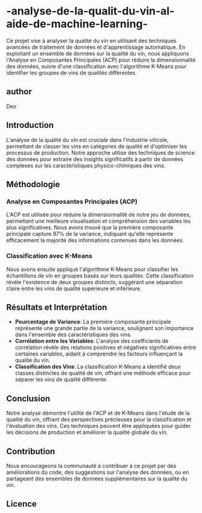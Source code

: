 # -analyse-de-la-qualit-du-vin-al-aide-de-machine-learning-


Ce projet vise à analyser la qualité du vin en utilisant des techniques avancées de traitement de données et d'apprentissage automatique. En exploitant un ensemble de données sur la qualité du vin, nous appliquons l'Analyse en Composantes Principales (ACP) pour réduire la dimensionnalité des données, suivie d'une classification avec l'algorithme K-Means pour identifier les groupes de vins de qualités différentes.

## author
Deo

## Introduction

L'analyse de la qualité du vin est cruciale dans l'industrie viticole, permettant de classer les vins en catégories de qualité et d'optimiser les processus de production. Notre approche utilise des techniques de science des données pour extraire des insights significatifs à partir de données complexes sur les caractéristiques physico-chimiques des vins.

## Méthodologie

### Analyse en Composantes Principales (ACP)

L'ACP est utilisée pour réduire la dimensionnalité de notre jeu de données, permettant une meilleure visualisation et compréhension des variables les plus significatives. Nous avons trouvé que la première composante principale capture 97% de la variance, indiquant qu'elle représente efficacement la majorité des informations contenues dans les données.

### Classification avec K-Means

Nous avons ensuite appliqué l'algorithme K-Means pour classifier les échantillons de vin en groupes basés sur leurs qualités. Cette classification révèle l'existence de deux groupes distincts, suggérant une séparation claire entre les vins de qualité supérieure et inférieure.

## Résultats et Interprétation

- **Pourcentage de Variance**: La première composante principale représente une grande partie de la variance, soulignant son importance dans l'ensemble des caractéristiques des vins.
- **Corrélation entre les Variables**: L'analyse des coefficients de corrélation révèle des relations positives et négatives significatives entre certaines variables, aidant à comprendre les facteurs influençant la qualité du vin.
- **Classification des Vins**: La classification K-Means a identifié deux classes distinctes de qualité de vin, offrant une méthode efficace pour séparer les vins de qualité différente.

## Conclusion

Notre analyse démontre l'utilité de l'ACP et de K-Means dans l'étude de la qualité du vin, offrant des perspectives précieuses pour la classification et l'évaluation des vins. Ces techniques peuvent être appliquées pour guider les décisions de production et améliorer la qualité globale du vin.

## Contribution

Nous encourageons la communauté à contribuer à ce projet par des améliorations du code, des suggestions sur l'analyse des données, ou en partageant des ensembles de données supplémentaires sur la qualité du vin.

## Licence



